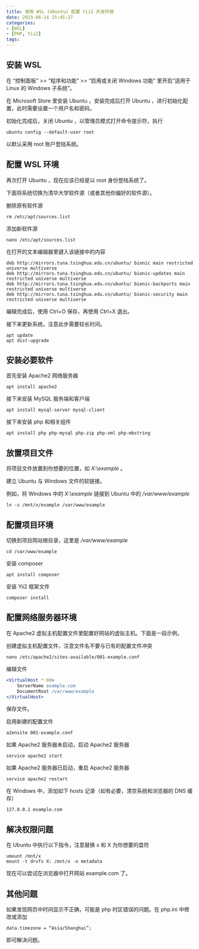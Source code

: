 ```yaml
---
title: 使用 WSL (Ubuntu) 配置 Yii2 开发环境
date: 2019-06-24 15:45:27
categories:
- [WSL]
- [PHP, Yii2]
tags:
---
```

## 安装 WSL

在 “控制面板” >> “程序和功能” >> “启用或关闭 Windows 功能” 里开启“适用于 Linux 的 Windows 子系统”。

在 Microsoft Store 里安装 Ubuntu ，安装完成后打开 Ubuntu ，进行初始化配置，此时需要设置一个用户名和密码。

初始化完成后，关闭 Ubuntu ，以管理员模式打开命令提示符，执行

```
ubuntu config --default-user root
```

以默认采用 root 账户登陆系统。

## 配置 WSL 环境

再次打开 Ubuntu ，现在应该已经是以 root 身份登陆系统了。

下面将系统切换为清华大学软件源（或者其他你偏好的软件源）。

删除原有软件源

```
rm /etc/apt/sources.list
```

添加新软件源

```
nano /etc/apt/sources.list
```

在打开的文本编辑器里键入该链接中的内容

```
deb http://mirrors.tuna.tsinghua.edu.cn/ubuntu/ bionic main restricted universe multiverse
deb http://mirrors.tuna.tsinghua.edu.cn/ubuntu/ bionic-updates main restricted universe multiverse
deb http://mirrors.tuna.tsinghua.edu.cn/ubuntu/ bionic-backports main restricted universe multiverse
deb http://mirrors.tuna.tsinghua.edu.cn/ubuntu/ bionic-security main restricted universe multiverse
```

编辑完成后，使用 Ctrl+O 保存，再使用 Ctrl+X 退出。

接下来更新系统。注意此步需要较长时间。

```
apt update
apt dist-upgrade
```

## 安装必要软件

首先安装 Apache2 网络服务器

```
apt install apache2
```

接下来安装 MySQL 服务端和客户端

```
apt install mysql-server mysql-client
```

接下来安装 php 和相关组件

```
apt install php php-mysql php-zip php-xml php-mbstring
```

## 放置项目文件

将项目文件放置到你想要的位置，如 *X:\example* 。

建立 Ubuntu 与 Windows 文件的软链接。

例如，将 Windows 中的 *X:\example* 链接到 Ubuntu 中的 */var/www/example*

```
ln -s /mnt/x/example /var/www/example
```

## 配置项目环境

切换到项目网站根目录，这里是 */var/www/example*

```
cd /var/www/example
```

安装 composer

```
apt install composer
```

安装 Yii2 框架文件

```
composer install
```

## 配置网络服务器环境

在 Apache2 虚拟主机配置文件里配置好网站的虚拟主机。下面是一段示例。

创建虚拟主机配置文件，注意文件名不要与已有的配置文件冲突

```
nano /etc/apache2/sites-available/001-example.conf
```

编辑文件

```apache
<VirtualHost *:80>
    ServerName example.com
    DocumentRoot /var/www/example
</VirtualHost>
```

保存文件。

启用新建的配置文件

```
a2ensite 001-example.conf
```

如果 Apache2 服务器未启动，启动 Apache2 服务器

```
service apache2 start
```

如果 Apache2 服务器已启动，重启 Apache2 服务器

```
service apache2 restart
```

在 Windows 中，添加如下 hosts 记录（如有必要，清空系统和浏览器的 DNS 缓存）

```
127.0.0.1 example.com
```

## 解决权限问题

在 Ubuntu 中执行以下指令，注意替换 x 和 X 为你想要的盘符

```
umount /mnt/x
mount -t drvfs X: /mnt/x -o metadata
```

现在可以尝试在浏览器中打开网站 example.com 了。

## 其他问题

如果发现网页中时间显示不正确，可能是 php 时区错误的问题。在 php.ini 中修改或添加

```
data.timezone = “Asia/Shanghai”;
```

即可解决问题。
